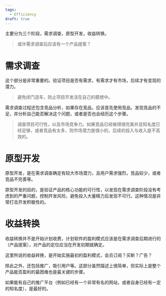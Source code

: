 ```yaml
---
tags:
  - Efficiency
draft: true
---
```

主要分为三个阶段，需求调查，原型开发，收益转换。

> 或许需求调查后应该有一个产品提案？
# 需求调查

这个部分是非常重要的。验证项目是否有需求，有需求才有市场，后续才有变现的潜力。

> 避免闭门造车，防止项目开发活在自己的臆想中。

需求调查过程还包含竞品分析，如果存在竞品，应该首先使用竞品，发现竞品的不足，并分析自己能否解决这个问题，或者是否也会经历这个步骤。

> 调查项目可行性，以及市场竞争力。如果竞品已经做得很完美并且知名度已经足够，或者竞品有太多，则市场潜力是很小的，后续的投入与收入是不高效的。
# 原型开发

原型开发，是在需求调查确定有较大市场潜力，且用户需求强烈，竞品较少，或者竞品不完善等。

原型开发的目的，是验证产品的核心功能的可行性，以发现在需求调查阶段没有考虑到的严重问题，控制开发风险，避免投入大量精力后发现不可行。这种情况是非常打击开发积极性的。
# 收益转换

收益转换并不是开始计划收费，计划软件的盈利模式应该是在需求调查后期进行的（产品提案），对产品的定位应当在开发初期就确定。

这里所说的收益转换，是开始实施最初的盈利模式，会员订阅？买断？广告？

除此之外，还包括推广，吸引用户等。这部分虽然描述上很简单，但实际上是整个产品能否盈利的最困难也是最关键的步骤。

如果能有自己的推广平台（例如已经有一个非常有名的网站，或者自身已经有一定的知名度），是最好的。
